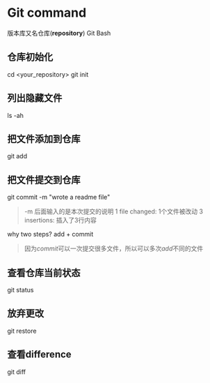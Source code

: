 # Git command

版本库又名仓库(**repository**)
Git Bash

## 仓库初始化
cd <your_repository>
git init

## 列出隐藏文件
ls -ah

## 把文件添加到仓库
git add <yourfile>

## 把文件提交到仓库
git commit -m "wrote a readme file"
> -m 后面输入的是本次提交的说明
> 1 file changed: 1个文件被改动
> 3 insertions: 插入了3行内容

why two steps? add + commit
> 因为*commit*可以一次提交很多文件，所以可以多次*add*不同的文件

## 查看仓库当前状态
git status

## 放弃更改
git restore <yourfile>

## 查看difference
git diff <yourfile>
